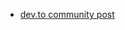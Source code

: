 - [dev.to community post](https://dev.to/weeklydevtips/primitive-obsession?ysclid=lxjcgouglr454375552)

